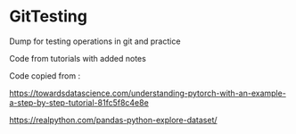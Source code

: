# GitTesting

Dump for testing operations in git and practice

Code from tutorials with added notes

Code copied from :

https://towardsdatascience.com/understanding-pytorch-with-an-example-a-step-by-step-tutorial-81fc5f8c4e8e

https://realpython.com/pandas-python-explore-dataset/
